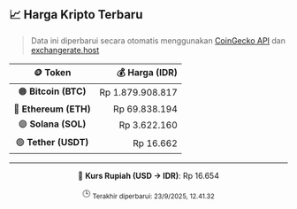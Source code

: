 

<!-- HARGA_KRIPTO -->
## 📈 Harga Kripto Terbaru

> Data ini diperbarui secara otomatis menggunakan [CoinGecko API](https://www.coingecko.com/) dan [exchangerate.host](https://exchangerate.host/)

<div align="center">

| 🪙 Token | 💰 Harga (IDR) |
|:------:|---------------:|
| 🟠 **Bitcoin (BTC)**   | Rp 1.879.908.817 |
| 🔵 **Ethereum (ETH)**  | Rp 69.838.194 |
| 🟣 **Solana (SOL)**    | Rp 3.622.160 |
| 🟢 **Tether (USDT)**   | Rp 16.662 |

---

💱 **Kurs Rupiah (USD → IDR)**: Rp 16.654

🕒 <sub>Terakhir diperbarui: 23/9/2025, 12.41.32</sub>

</div>
<!-- /HARGA_KRIPTO -->